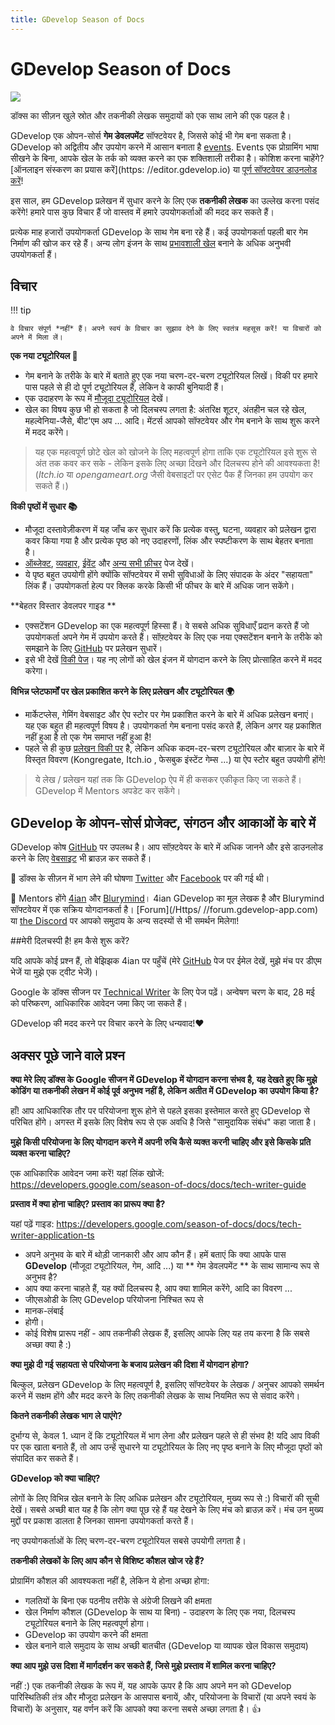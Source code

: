 ```yaml
---
title: GDevelop Season of Docs
---
```

# GDevelop Season of Docs

![](/gdevelop5/community/seasonofdocs_logo_secondarygrey_72ppi.png)

डॉक्स का सीज़न खुले स्रोत और तकनीकी लेखक समुदायों को एक साथ लाने की एक पहल है।

GDevelop एक ओपन-सोर्स **गेम डेवलपमेंट** सॉफ्टवेयर है, जिससे कोई भी गेम बना सकता है। GDevelop को अद्वितीय और उपयोग करने में आसान बनाता है [events](https://gdevelop.io/). Events एक प्रोग्रामिंग भाषा सीखने के बिना, आपके खेल के तर्क को व्यक्त करने का एक शक्तिशाली तरीका है। कोशिश करना चाहेंगे? [ऑनलाइन संस्करण का प्रयास करें](https: //editor.gdevelop.io) या [पूर्ण सॉफ्टवेयर डाउनलोड करें](https://gdevelop.io/download/)!

इस साल, हम GDevelop प्रलेखन में सुधार करने के लिए एक **तकनीकी लेखक** का उल्लेख करना पसंद करेंगे! हमारे पास कुछ विचार हैं जो वास्तव में हमारे उपयोगकर्ताओं की मदद कर सकते हैं।

प्रत्येक माह हजारों उपयोगकर्ता GDevelop के साथ गेम बना रहे हैं। कई उपयोगकर्ता पहली बार गेम निर्माण की खोज कर रहे हैं। अन्य लोग इंजन के साथ [प्रभावशाली खेल](https://gdevelop.io/games-showcase/) बनाने के अधिक अनुभवी उपयोगकर्ता हैं।

## विचार

!!! tip

    वे विचार संपूर्ण *नहीं* हैं। अपने स्वयं के विचार का सुझाव देने के लिए स्वतंत्र महसूस करें! या विचारों को अपने में मिला लें।

**एक नया ट्यूटोरियल 🚀**

   * गेम बनाने के तरीके के बारे में बताते हुए एक नया चरण-दर-चरण ट्यूटोरियल लिखें। विकी पर हमारे पास पहले से ही दो पूर्ण ट्यूटोरियल हैं, लेकिन वे काफी बुनियादी हैं।
  * एक उदाहरण के रूप में [मौजूदा ट्यूटोरियल](http://wiki.compilgames.net/doku.php/gdevelop5/tutorials/platform-game/start) देखें।
  * खेल का विषय कुछ भी हो सकता है जो दिलचस्प लगता है: अंतरिक्ष शूटर, अंतहीन चल रहे खेल, महल्वेनिया-जैसे, बीट'एम अप ... आदि। मेंटर्स आपको सॉफ्टवेयर और गेम बनाने के साथ शुरू करने में मदद करेंगे।

> यह एक महत्वपूर्ण छोटे खेल को खोजने के लिए महत्वपूर्ण होगा ताकि एक ट्यूटोरियल इसे शुरू से अंत तक कवर कर सके - लेकिन इसके लिए अच्छा दिखने और दिलचस्प होने की आवश्यकता है! (*Itch.io* या *opengameart.org* जैसी वेबसाइटों पर एसेट पैक हैं जिनका हम उपयोग कर सकते हैं।)

**विकी पृष्ठों में सुधार 📚**

  * मौजूदा दस्तावेज़ीकरण में यह जाँच कर सुधार करें कि प्रत्येक वस्तु, घटना, व्यवहार को प्रलेखन द्वारा कवर किया गया है और प्रत्येक पृष्ठ को नए उदाहरणों, लिंक और स्पष्टीकरण के साथ बेहतर बनाता है।
  * [ऑब्जेक्ट](http://wiki.compilgames.net/doku.php/gdevelop5/objects), [व्यवहार](http://wiki.compilgames.net/doku.php/gdevelop5/behaviors), [ईवेंट](http://wiki.compilgames.net/doku.php/gdevelop5/events) और [अन्य सभी फ़ीचर](http://wiki.compilgames.net/doku.php/gdevelop5/all-features) पेज देखें।
  * ये पृष्ठ बहुत उपयोगी होंगे क्योंकि सॉफ्टवेयर में सभी सुविधाओं के लिए संपादक के अंदर "सहायता" लिंक हैं। उपयोगकर्ता हेल्प पर क्लिक करके किसी भी फीचर के बारे में अधिक जान सकेंगे।

**बेहतर विस्तार डेवलपर गाइड **

  * एक्सटेंशन GDevelop का एक महत्वपूर्ण हिस्सा हैं। वे सबसे अधिक सुविधाएँ प्रदान करते हैं जो उपयोगकर्ता अपने गेम में उपयोग करते हैं। सॉफ़्टवेयर के लिए एक नया एक्सटेंशन बनाने के तरीके को समझाने के लिए [GitHub](https://github.com/4ian/GDevelop/blob/master/new/README-extensions.md) पर प्रलेखन सुधारें।
  * इसे भी देखें [विकी पेज](http://wiki.compilgames.net/doku.php/gdevelop5/extending-gdevelop)। यह नए लोगों को खेल इंजन में योगदान करने के लिए प्रोत्साहित करने में मदद करेगा।

**विभिन्न प्लेटफार्मों पर खेल प्रकाशित करने के लिए प्रलेखन और ट्यूटोरियल 🌍**

  * मार्केटप्लेस, गेमिंग वेबसाइट और ऐप स्टोर पर गेम प्रकाशित करने के बारे में अधिक प्रलेखन बनाएं। यह एक बहुत ही महत्वपूर्ण विषय है। उपयोगकर्ता गेम बनाना पसंद करते हैं, लेकिन अगर यह प्रकाशित नहीं हुआ है तो एक गेम समाप्त नहीं हुआ है!
  * पहले से ही कुछ [प्रलेखन विकी पर](http://wiki.compilgames.net/doku.php/gdevelop5/publishing) है, लेकिन अधिक कदम-दर-चरण ट्यूटोरियल और बाज़ार के बारे में विस्तृत विवरण (Kongregate, Itch.io , फेसबुक इंस्टेंट गेम्स ...) या ऐप स्टोर बहुत उपयोगी होंगे!


> ये लेख / प्रलेखन यहां तक कि GDevelop ऐप में ही कसकर एकीकृत किए जा सकते हैं। GDevelop में Mentors अपडेट कर सकेंगे।


## GDevelop के ओपन-सोर्स प्रोजेक्ट, संगठन और आकाओं के बारे में

GDevelop कोष [GitHub](https://github.com/4ian/GDevelop)  पर उपलब्ध है। आप सॉफ़्टवेयर के बारे में अधिक जानने और इसे डाउनलोड करने के लिए [वेबसाइट](https://gdevelop.io/) भी ब्राउज़ कर सकते हैं।

📣 डॉक्स के सीज़न में भाग लेने की घोषणा [Twitter](https://twitter.com/GDevelopApp/status/1120410655675359234) और [Facebook](https://www.facebook.com/GDevelopApp/pps/10157106427160768) पर की गई थी।

👋 Mentors होंगे [4ian](https://github.com/4ian) और [Blurymind](https://github.com/blurymind)। 4ian GDevelop का मूल लेखक है और Blurymind सॉफ्टवेयर में एक सक्रिय योगदानकर्ता है। [Forum](/Https/ //forum.gdevelop-app.com) या [the Discord](https://discord.gg/rjdYHvj) पर आपको समुदाय के अन्य सदस्यों से भी समर्थन मिलेगा!

##मेरी दिलचस्पी है! हम कैसे शुरू करें?

यदि आपके कोई प्रश्न हैं, तो बेझिझक 4ian पर पहुँचें (मेरे [GitHub](https://github.com/4ian) पेज पर ईमेल देखें, मुझे मंच पर डीएम भेजें या मुझे एक ट्वीट भेजें)।

Google के डॉक्स सीजन पर [Technical Writer](https://developers.google.com/season-of-docs/docs/tech-writer-guide) के लिए पेज पढ़ें। अन्वेषण चरण के बाद, 28 मई को परिष्करण, आधिकारिक आवेदन जमा किए जा सकते हैं।

GDevelop की मदद करने पर विचार करने के लिए धन्यवाद!❤️

## अक्सर पूछे जाने वाले प्रश्न

**क्या मेरे लिए डॉक्स के Google सीजन में GDevelop में योगदान करना संभव है, यह देखते हुए कि मुझे कोडिंग या तकनीकी लेखन में कोई पूर्व अनुभव नहीं है, लेकिन अतीत में GDevelop का उपयोग किया है?**

हाँ! आप आधिकारिक तौर पर परियोजना शुरू होने से पहले इसका इस्तेमाल करते हुए GDevelop से परिचित होंगे। अगस्त में इसके लिए विशेष रूप से एक अवधि है जिसे "सामुदायिक संबंध" कहा जाता है।

**मुझे किसी परियोजना के लिए योगदान करने में अपनी रुचि कैसे व्यक्त करनी चाहिए और इसे किसके प्रति व्यक्त करना चाहिए?**

एक आधिकारिक आवेदन जमा करें! यहां लिंक खोजें: https://developers.google.com/season-of-docs/docs/tech-writer-guide

**प्रस्ताव में क्या होना चाहिए? प्रस्ताव का प्रारूप क्या है?**

यहां पढ़ें गाइड: https://developers.google.com/season-of-docs/docs/tech-writer-application-ts

* अपने अनुभव के बारे में थोड़ी जानकारी और आप कौन हैं। हमें बताएं कि क्या आपके पास **GDevelop** (मौजूदा ट्यूटोरियल, गेम, आदि ...) या ** गेम डेवलपमेंट ** के साथ सामान्य रूप से अनुभव है?
* आप क्या करना चाहते हैं, यह क्यों दिलचस्प है, आप क्या शामिल करेंगे, आदि का विवरण ...
* जीएसओडी के लिए GDevelop परियोजना निश्चित रूप से
* मानक-लंबाई
* होगी।
* कोई विशेष प्रारूप नहीं - आप तकनीकी लेखक हैं, इसलिए आपके लिए यह तय करना है कि सबसे अच्छा क्या है :)

**क्या मुझे दी गई सहायता से परियोजना के बजाय प्रलेखन की दिशा में योगदान होगा?**

बिल्कुल, प्रलेखन GDevelop के लिए महत्वपूर्ण है, इसलिए सॉफ्टवेयर के लेखक / अनुचर आपको समर्थन करने में सक्षम होंगे और मदद करने के लिए तकनीकी लेखक के साथ नियमित रूप से संवाद करेंगे।

**कितने तकनीकी लेखक भाग ले पाएंगे?**

दुर्भाग्य से, केवल 1. ध्यान दें कि ट्यूटोरियल में भाग लेना और प्रलेखन पहले से ही संभव है! यदि आप विकी पर एक खाता बनाते हैं, तो आप उन्हें सुधारने या ट्यूटोरियल के लिए नए पृष्ठ बनाने के लिए मौजूदा पृष्ठों को संपादित कर सकते हैं।

**GDevelop को क्या चाहिए?**

लोगों के लिए विभिन्न खेल बनाने के लिए अधिक प्रलेखन और ट्यूटोरियल, मुख्य रूप से :) विचारों की सूची देखें। सबसे अच्छी बात यह है कि लोग क्या पूछ रहे हैं यह देखने के लिए मंच को ब्राउज़ करें। मंच उन मुख्य मुद्दों पर प्रकाश डालता है जिनका सामना उपयोगकर्ता करते हैं।

नए उपयोगकर्ताओं के लिए चरण-दर-चरण ट्यूटोरियल सबसे उपयोगी लगता है।

**तकनीकी लेखकों के लिए आप कौन से विशिष्ट कौशल खोज रहे हैं?**

प्रोग्रामिंग कौशल की आवश्यकता नहीं है, लेकिन ये होना अच्छा होगा:

* गलतियों के बिना एक पठनीय तरीके से अंग्रेजी लिखने की क्षमता
* खेल निर्माण कौशल (GDevelop के साथ या बिना) - उदाहरण के लिए एक नया, दिलचस्प ट्यूटोरियल बनाने के लिए महत्वपूर्ण होगा।
* GDevelop का उपयोग करने की क्षमता
* खेल बनाने वाले समुदाय के साथ अच्छी बातचीत (GDevelop या व्यापक खेल विकास समुदाय)

**क्या आप मुझे उस दिशा में मार्गदर्शन कर सकते हैं, जिसे मुझे प्रस्ताव में शामिल करना चाहिए?**

नहीं :) एक तकनीकी लेखक के रूप में, यह आपके ऊपर है कि आप अपने मन को GDevelop पारिस्थितिकी तंत्र और मौजूदा प्रलेखन के आसपास बनायें, और, परियोजना के विचारों (या अपने स्वयं के विचारों) के अनुसार, यह वर्णन करें कि आपको क्या करना सबसे अच्छा लगता है। 👍
